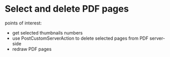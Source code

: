 # Select and delete PDF pages

points of interest:
- get selected thumbnails numbers
- use PostCustomServerAction to delete selected pages from PDF server-side
- redraw PDF pages
